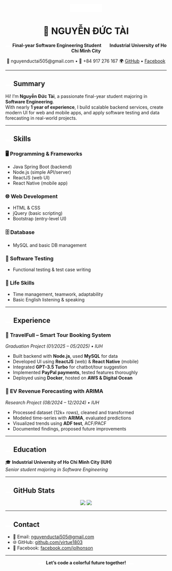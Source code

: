 <p align="center">
  <img src="assets/rainbow.svg" width="100" alt="Rainbow Icon"/>
</p>

<h1 align="center">🌈 NGUYỄN ĐỨC TÀI</h1>
<p align="center">
  <img src="assets/rainbow.svg" width="18" /> <strong>Final-year Software Engineering Student</strong>  
  <img src="assets/rainbow.svg" width="18" /> <strong>Industrial University of Ho Chi Minh City</strong>
</p>

<p align="center">
  📧 nguyenductai505@gmail.com • 📱 +84 917 276 167  
  🌍 <a href="https://github.com/virtue1803">GitHub</a> • <a href="https://www.facebook.com/jolhonson">Facebook</a>
</p>

---

## <img src="assets/rainbow.svg" width="20" /> Summary

Hi! I’m **Nguyễn Đức Tài**, a passionate final-year student majoring in **Software Engineering**.  
With nearly **1 year of experience**, I build scalable backend services, create modern UI for web and mobile apps, and apply software testing and data forecasting in real-world projects.

---

## <img src="assets/rainbow.svg" width="20" /> Skills

### 🖥 Programming & Frameworks
- Java Spring Boot (backend)
- Node.js (simple API/server)
- ReactJS (web UI)
- React Native (mobile app)

### 🌐 Web Development
- HTML & CSS
- jQuery (basic scripting)
- Bootstrap (entry-level UI)

### 🗄️ Database
- MySQL and basic DB management

### 🧪 Software Testing
- Functional testing & test case writing

### 🧠 Life Skills
- Time management, teamwork, adaptability
- Basic English listening & speaking

---

## <img src="assets/rainbow.svg" width="20" /> Experience

### 🧳 TravelFull – Smart Tour Booking System  
<em>Graduation Project (01/2025 – 05/2025) • IUH</em>
- Built backend with **Node.js**, used **MySQL** for data
- Developed UI using **ReactJS** (web) & **React Native** (mobile)
- Integrated **GPT-3.5 Turbo** for chatbot/tour suggestion
- Implemented **PayPal payments**, tested features thoroughly
- Deployed using **Docker**, hosted on **AWS & Digital Ocean**

### 🚗 EV Revenue Forecasting with ARIMA  
<em>Research Project (08/2024 – 12/2024) • IUH</em>
- Processed dataset (12k+ rows), cleaned and transformed
- Modeled time-series with **ARIMA**, evaluated predictions
- Visualized trends using **ADF test**, ACF/PACF
- Documented findings, proposed future improvements

---

## <img src="assets/rainbow.svg" width="20" /> Education

🎓 **Industrial University of Ho Chi Minh City (IUH)**  
*Senior student majoring in Software Engineering*

---

## <img src="assets/rainbow.svg" width="20" /> GitHub Stats

<p align="center">
  <img src="https://github-readme-stats.vercel.app/api?username=virtue1803&show_icons=true&theme=radical" height="160" />
  <img src="https://github-readme-stats.vercel.app/api/top-langs/?username=virtue1803&layout=compact&theme=radical" height="160" />
</p>

---

## <img src="assets/rainbow.svg" width="20" /> Contact

- 📧 Email: [nguyenductai505@gmail.com](mailto:nguyenductai505@gmail.com)  
- 🌐 GitHub: [github.com/virtue1803](https://github.com/virtue1803)  
- 📘 Facebook: [facebook.com/jolhonson](https://facebook.com/jolhonson)

---

<p align="center">
  <img src="assets/rainbow.svg" width="20" />
  <strong>Let’s code a colorful future together!</strong>
  <img src="assets/rainbow.svg" width="20" />
</p>

